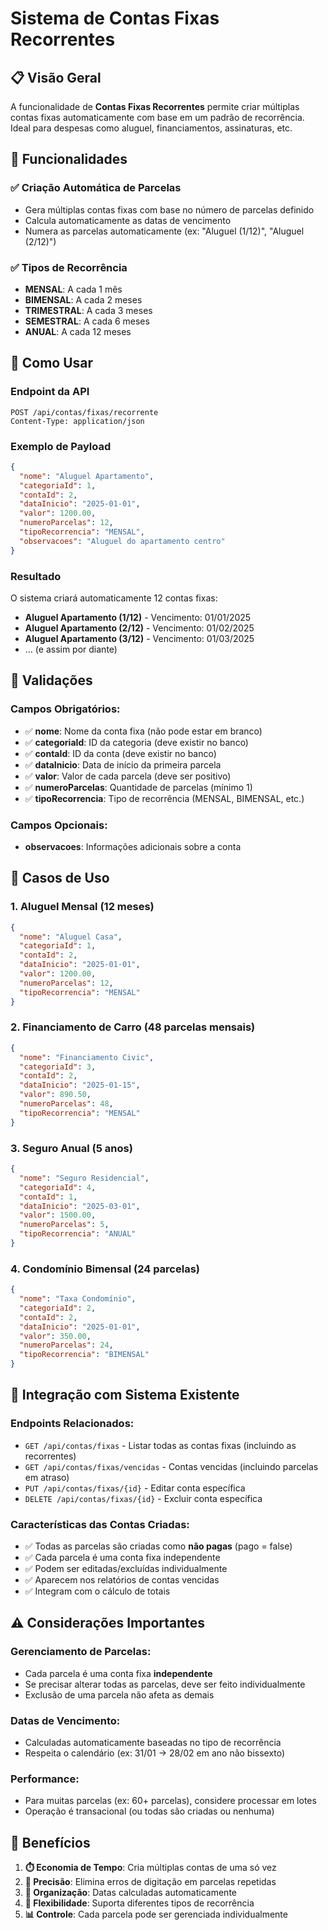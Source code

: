 # Sistema de Contas Fixas Recorrentes

## 📋 Visão Geral

A funcionalidade de **Contas Fixas Recorrentes** permite criar múltiplas contas fixas automaticamente com base em um padrão de recorrência. Ideal para despesas como aluguel, financiamentos, assinaturas, etc.

## 🚀 Funcionalidades

### ✅ **Criação Automática de Parcelas**
- Gera múltiplas contas fixas com base no número de parcelas definido
- Calcula automaticamente as datas de vencimento
- Numera as parcelas automaticamente (ex: "Aluguel (1/12)", "Aluguel (2/12)")

### ✅ **Tipos de Recorrência**
- **MENSAL**: A cada 1 mês
- **BIMENSAL**: A cada 2 meses  
- **TRIMESTRAL**: A cada 3 meses
- **SEMESTRAL**: A cada 6 meses
- **ANUAL**: A cada 12 meses

## 🔧 Como Usar

### **Endpoint da API**
```http
POST /api/contas/fixas/recorrente
Content-Type: application/json
```

### **Exemplo de Payload**
```json
{
  "nome": "Aluguel Apartamento",
  "categoriaId": 1,
  "contaId": 2,
  "dataInicio": "2025-01-01",
  "valor": 1200.00,
  "numeroParcelas": 12,
  "tipoRecorrencia": "MENSAL",
  "observacoes": "Aluguel do apartamento centro"
}
```

### **Resultado**
O sistema criará automaticamente 12 contas fixas:
- **Aluguel Apartamento (1/12)** - Vencimento: 01/01/2025
- **Aluguel Apartamento (2/12)** - Vencimento: 01/02/2025
- **Aluguel Apartamento (3/12)** - Vencimento: 01/03/2025
- ... (e assim por diante)

## 📝 Validações

### **Campos Obrigatórios:**
- ✅ **nome**: Nome da conta fixa (não pode estar em branco)
- ✅ **categoriaId**: ID da categoria (deve existir no banco)
- ✅ **contaId**: ID da conta (deve existir no banco)
- ✅ **dataInicio**: Data de início da primeira parcela
- ✅ **valor**: Valor de cada parcela (deve ser positivo)
- ✅ **numeroParcelas**: Quantidade de parcelas (mínimo 1)
- ✅ **tipoRecorrencia**: Tipo de recorrência (MENSAL, BIMENSAL, etc.)

### **Campos Opcionais:**
- **observacoes**: Informações adicionais sobre a conta

## 🎯 Casos de Uso

### **1. Aluguel Mensal (12 meses)**
```json
{
  "nome": "Aluguel Casa",
  "categoriaId": 1,
  "contaId": 2,
  "dataInicio": "2025-01-01",
  "valor": 1200.00,
  "numeroParcelas": 12,
  "tipoRecorrencia": "MENSAL"
}
```

### **2. Financiamento de Carro (48 parcelas mensais)**
```json
{
  "nome": "Financiamento Civic",
  "categoriaId": 3,
  "contaId": 2,
  "dataInicio": "2025-01-15",
  "valor": 890.50,
  "numeroParcelas": 48,
  "tipoRecorrencia": "MENSAL"
}
```

### **3. Seguro Anual (5 anos)**
```json
{
  "nome": "Seguro Residencial",
  "categoriaId": 4,
  "contaId": 1,
  "dataInicio": "2025-03-01",
  "valor": 1500.00,
  "numeroParcelas": 5,
  "tipoRecorrencia": "ANUAL"
}
```

### **4. Condomínio Bimensal (24 parcelas)**
```json
{
  "nome": "Taxa Condomínio",
  "categoriaId": 2,
  "contaId": 2,
  "dataInicio": "2025-01-01",
  "valor": 350.00,
  "numeroParcelas": 24,
  "tipoRecorrencia": "BIMENSAL"
}
```

## 🔄 Integração com Sistema Existente

### **Endpoints Relacionados:**
- `GET /api/contas/fixas` - Listar todas as contas fixas (incluindo as recorrentes)
- `GET /api/contas/fixas/vencidas` - Contas vencidas (incluindo parcelas em atraso)
- `PUT /api/contas/fixas/{id}` - Editar conta específica
- `DELETE /api/contas/fixas/{id}` - Excluir conta específica

### **Características das Contas Criadas:**
- ✅ Todas as parcelas são criadas como **não pagas** (pago = false)
- ✅ Cada parcela é uma conta fixa independente
- ✅ Podem ser editadas/excluídas individualmente
- ✅ Aparecem nos relatórios de contas vencidas
- ✅ Integram com o cálculo de totais

## ⚠️ Considerações Importantes

### **Gerenciamento de Parcelas:**
- Cada parcela é uma conta fixa **independente**
- Se precisar alterar todas as parcelas, deve ser feito individualmente
- Exclusão de uma parcela não afeta as demais

### **Datas de Vencimento:**
- Calculadas automaticamente baseadas no tipo de recorrência
- Respeita o calendário (ex: 31/01 → 28/02 em ano não bissexto)

### **Performance:**
- Para muitas parcelas (ex: 60+ parcelas), considere processar em lotes
- Operação é transacional (ou todas são criadas ou nenhuma)

## 🎉 Benefícios

1. **⏱️ Economia de Tempo**: Cria múltiplas contas de uma só vez
2. **🎯 Precisão**: Elimina erros de digitação em parcelas repetidas
3. **📅 Organização**: Datas calculadas automaticamente
4. **🔄 Flexibilidade**: Suporta diferentes tipos de recorrência
5. **📊 Controle**: Cada parcela pode ser gerenciada individualmente
